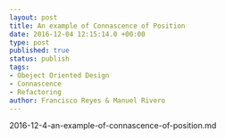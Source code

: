 ```yaml
---
layout: post
title: An example of Connascence of Position
date: 2016-12-04 12:15:14.0 +00:00
type: post
published: true
status: publish
tags:
- Obeject Oriented Design
- Connascence
- Refactoring
author: Francisco Reyes & Manuel Rivero
---
```


2016-12-4-an-example-of-connascence-of-position.md